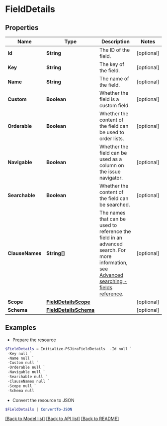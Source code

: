 # FieldDetails
## Properties

Name | Type | Description | Notes
------------ | ------------- | ------------- | -------------
**Id** | **String** | The ID of the field. | [optional] 
**Key** | **String** | The key of the field. | [optional] 
**Name** | **String** | The name of the field. | [optional] 
**Custom** | **Boolean** | Whether the field is a custom field. | [optional] 
**Orderable** | **Boolean** | Whether the content of the field can be used to order lists. | [optional] 
**Navigable** | **Boolean** | Whether the field can be used as a column on the issue navigator. | [optional] 
**Searchable** | **Boolean** | Whether the content of the field can be searched. | [optional] 
**ClauseNames** | **String[]** | The names that can be used to reference the field in an advanced search. For more information, see [Advanced searching - fields reference](https://confluence.atlassian.com/x/gwORLQ). | [optional] 
**Scope** | [**FieldDetailsScope**](FieldDetailsScope.md) |  | [optional] 
**Schema** | [**FieldDetailsSchema**](FieldDetailsSchema.md) |  | [optional] 

## Examples

- Prepare the resource
```powershell
$FieldDetails = Initialize-PSJiraFieldDetails  -Id null `
 -Key null `
 -Name null `
 -Custom null `
 -Orderable null `
 -Navigable null `
 -Searchable null `
 -ClauseNames null `
 -Scope null `
 -Schema null
```

- Convert the resource to JSON
```powershell
$FieldDetails | ConvertTo-JSON
```

[[Back to Model list]](../README.md#documentation-for-models) [[Back to API list]](../README.md#documentation-for-api-endpoints) [[Back to README]](../README.md)

